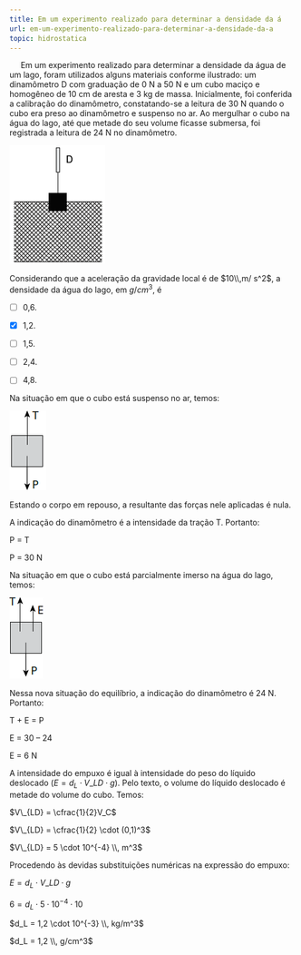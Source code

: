 ```yaml
---
title: Em um experimento realizado para determinar a densidade da á
url: em-um-experimento-realizado-para-determinar-a-densidade-da-a
topic: hidrostatica
---
```



     Em um experimento realizado para determinar a densidade da água de um lago, foram utilizados alguns materiais conforme ilustrado: um dinamômetro D com graduação de 0 N a 50 N e um cubo maciço e homogêneo de 10 cm de aresta e 3 kg de massa. Inicialmente, foi conferida a calibração do dinamômetro, constatando-se a leitura de 30 N quando o cubo era preso ao dinamômetro e suspenso no ar. Ao mergulhar o cubo na água do lago, até que metade do seu volume ficasse submersa, foi registrada a leitura de 24 N no dinamômetro.

![](d8172dc8-369f-8481-3a5a-dc1b33448bda.png)

Considerando que a aceleração da gravidade local é de $10\\,m/ s^2$, a densidade da água do lago, em $g/cm^3$, é



- [ ] 0,6.
- [x] 1,2.
- [ ] 1,5.
- [ ] 2,4.
- [ ] 4,8.


Na situação em que o cubo está suspenso no ar, temos:

![](8817b168-6e2e-c7f3-28fa-e4dfc6c176df.png)

Estando o corpo em repouso, a resultante das forças nele aplicadas é nula.

A indicação do dinamômetro é a intensidade da tração T. Portanto:

P = T

P = 30 N

Na situação em que o cubo está parcialmente imerso na água do lago, temos:

![](c79c5ee3-aaf4-a70b-6ff3-bb10b85a789e.png)

Nessa nova situação do equilíbrio, a indicação do dinamômetro é 24 N. Portanto:

T + E = P

E = 30 – 24

E = 6 N

A intensidade do empuxo é igual à intensidade do peso do líquido deslocado ($E = d_L \cdot V\_{LD} \cdot g$). Pelo texto, o volume do líquido deslocado é metade do volume do cubo. Temos:

$V\_{LD} = \cfrac{1}{2}V_C$

$V\_{LD} = \cfrac{1}{2} \cdot (0,1)^3$

$V\_{LD} = 5 \cdot 10^{-4} \\, m^3$

Procedendo às devidas substituições numéricas na expressão do empuxo:

$E = d_L \cdot V\_{LD} \cdot g$

$6 = d_L \cdot 5 \cdot 10^{-4} \cdot 10$

$d_L = 1,2 \cdot 10^{-3} \\, kg/m^3$

$d_L = 1,2 \\, g/cm^3$
